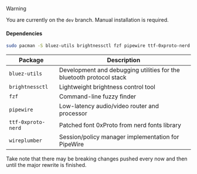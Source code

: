 > [!WARNING]
> You are currently on the `dev` branch.
> Manual installation is required.

#### Dependencies

```bash
sudo pacman -S bluez-utils brightnessctl fzf pipewire ttf-0xproto-nerd wireplumber
```

| Package            | Description                                                                   |
| ------------------ | ----------------------------------------------------------------------------- |
| `bluez-utils`      | Development and debugging utilities for the bluetooth protocol stack<tr></tr> |
| `brightnessctl`    | Lightweight brightness control tool<tr></tr>                                  |
| `fzf`              | Command-line fuzzy finder<tr></tr>                                            |
| `pipewire`         | Low-latency audio/video router and processor<tr></tr>                         |
| `ttf-0xproto-nerd` | Patched font 0xProto from nerd fonts library<tr></tr>                         |
| `wireplumber`      | Session/policy manager implementation for PipeWire                            |

Take note that there may be breaking changes pushed every now and then until
the major rewrite is finished.
